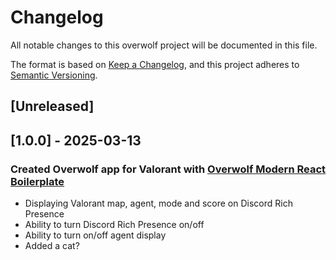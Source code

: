 # Changelog
All notable changes to this overwolf project will be documented in this file.

The format is based on [Keep a Changelog](https://keepachangelog.com/en/1.0.0/),
and this project adheres to [Semantic Versioning](https://semver.org/spec/v2.0.0.html).

## [Unreleased]

## [1.0.0] - 2025-03-13
### Created Overwolf app for Valorant with [Overwolf Modern React Boilerplate](https://github.com/AlbericoD/overwolf-modern-react-boilerplate/)
- Displaying Valorant map, agent, mode and score on Discord Rich Presence
- Ability to turn Discord Rich Presence on/off
- Ability to turn on/off agent display
- Added a cat?